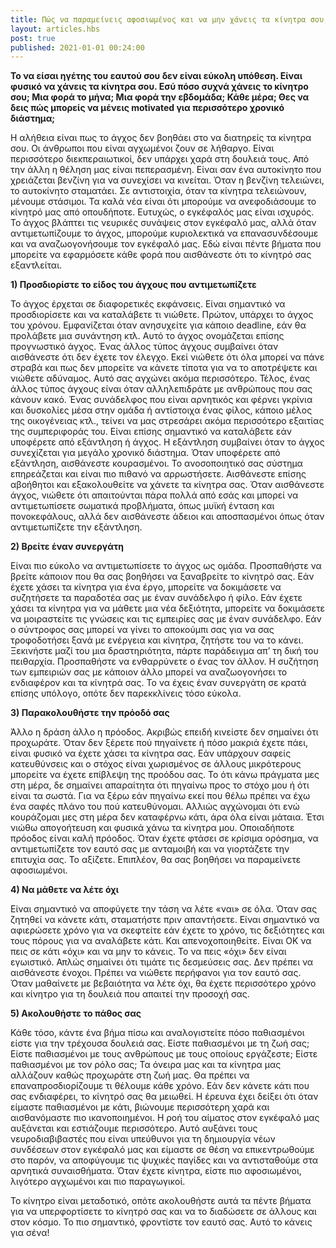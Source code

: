 ```yaml
---
title: Πώς να παραμείνεις αφοσιωμένος και να μην χάνεις τα κίνητρα σου;
layout: articles.hbs
post: true
published: 2021-01-01 00:24:00
---
```


**To να είσαι ηγέτης του εαυτού σου δεν είναι εύκολη υπόθεση. Είναι φυσικό να χάνεις τα κίνητρα σου. Εσύ πόσο συχνά
χάνεις το κίνητρο σου; Μια φορά το μήνα; Μια φορά την εβδομάδα; Κάθε μέρα; Θες να δεις πώς μπορείς να μένεις motivated
για περισσότερο χρονικό διάστημα;**

Η αλήθεια είναι πως το άγχος δεν βοηθάει στο να διατηρείς τα κίνητρα σου. Οι άνθρωποι που είναι αγχωμένοι ζουν σε
λήθαργο. Είναι περισσότερο διεκπεραιωτικοί, δεν υπάρχει χαρά στη δουλειά τους. Από την άλλη η θέληση μας είναι
πεπερασμένη. Είναι σαν ένα αυτοκίνητο που χρειάζεται βενζίνη για να συνεχίσει να κινείται. Όταν η βενζίνη τελειώνει, το
αυτοκίνητο σταματάει. Σε αντιστοιχία, όταν τα κίνητρα τελειώνουν, μένουμε στάσιμοι. Τα καλά νέα είναι ότι μπορούμε να
ανεφοδιάσουμε το κίνητρό μας από οπουδήποτε. Ευτυχώς, ο εγκέφαλός μας είναι ισχυρός. Το άγχος βλάπτει τις νευρικές
συνάψεις στον εγκέφαλό μας, αλλά όταν αντιμετωπίζουμε το άγχος, μπορούμε κυριολεκτικά να επανασυνδέσουμε και να
αναζωογονήσουμε τον εγκέφαλό μας. Εδώ είναι πέντε βήματα που μπορείτε να εφαρμόσετε κάθε φορά που αισθάνεστε ότι το
κίνητρό σας εξαντλείται.

**1) Προσδιορίστε το είδος του άγχους που αντιμετωπίζετε**

Το άγχος έρχεται σε διαφορετικές εκφάνσεις. Είναι σημαντικό να προσδιορίσετε και να καταλάβετε τι νιώθετε. Πρώτον,
υπάρχει το άγχος του χρόνου. Εμφανίζεται όταν ανησυχείτε για κάποιο deadline, εάν θα προλάβετε μια συνάντηση κτλ. Αυτό
το άγχος ονομάζεται επίσης προγνωστικό άγχος. Ένας άλλος τύπος άγχους συμβαίνει όταν αισθάνεστε ότι δεν έχετε τον
έλεγχο. Εκεί νιώθετε ότι όλα μπορεί να πάνε στραβά και πως δεν μπορείτε να κάνετε τίποτα για να το αποτρέψετε και
νιώθετε αδύναμος. Αυτό σας αγχώνει ακόμα περισσότερο. Τέλος, ένας άλλος τύπος άγχους είναι όταν αλληλεπιδράτε με
ανθρώπους που σας κάνουν κακό. Ένας συνάδελφος που είναι αρνητικός και φέρνει γκρίνια και δυσκολίες μέσα στην ομάδα ή
αντίστοιχα ένας φίλος, κάποιο μέλος της οικογένειας κτλ., τείνει να μας στρεσάρει ακόμα περισσότερο εξαιτίας της
συμπεριφοράς του. Είναι επίσης σημαντικό να καταλάβετε εάν υποφέρετε από εξάντληση ή άγχος. Η εξάντληση συμβαίνει όταν
το άγχος συνεχίζεται για μεγάλο χρονικό διάστημα. Όταν υποφέρετε από εξάντληση, αισθάνεστε κουρασμένοι. Το ανοσοποιητικό
σας σύστημα επηρεάζεται και είναι πιο πιθανό να αρρωστήσετε. Αισθάνεστε επίσης αβοήθητοι και εξακολουθείτε να χάνετε τα
κίνητρα σας. Όταν αισθάνεστε άγχος, νιώθετε ότι απαιτούνται πάρα πολλά από εσάς και μπορεί να αντιμετωπίσετε σωματικά
προβλήματα, όπως μυϊκή ένταση και πονοκεφάλους, αλλά δεν αισθάνεστε άδειοι και αποσπασμένοι όπως όταν αντιμετωπίζετε την
εξάντληση.

**2) Βρείτε έναν συνεργάτη**

Είναι πιο εύκολο να αντιμετωπίσετε το άγχος ως ομάδα. Προσπαθήστε να βρείτε κάποιον που θα σας βοηθήσει να ξαναβρείτε το
κίνητρό σας. Εάν έχετε χάσει τα κίνητρα για ένα έργο, μπορείτε να δοκιμάσετε να συζητήσετε τα παραδοτέα σας με έναν
συνάδελφο ή φίλο. Εάν έχετε χάσει τα κίνητρα για να μάθετε μια νέα δεξιότητα, μπορείτε να δοκιμάσετε να μοιραστείτε τις
γνώσεις και τις εμπειρίες σας με έναν συνάδελφο. Εάν ο σύντροφος σας μπορεί να γίνει το αποκούμπι σας για να σας
τροφοδοτήσει ξανά με ενέργεια και κίνητρα, ζητήστε του να το κάνει. Ξεκινήστε μαζί του μια δραστηριότητα, πάρτε
παράδειγμα απ’ τη δική του πειθαρχία. Προσπαθήστε να ενθαρρύνετε ο ένας τον άλλον. Η συζήτηση των εμπειριών σας με
κάποιον άλλο μπορεί να αναζωογονήσει το ενδιαφέρον και τα κίνητρά σας. Το να έχεις έναν συνεργάτη σε κρατά επίσης
υπόλογο, οπότε δεν παρεκκλίνεις τόσο εύκολα.

**3) Παρακολουθήστε την πρόοδό σας**

Άλλο η δράση άλλο η πρόοδος. Ακριβώς επειδή κινείστε δεν σημαίνει ότι προχωράτε. Όταν δεν ξέρετε πού πηγαίνετε ή πόσο
μακριά έχετε πάει, είναι φυσικό να έχετε χάσει τα κίνητρα σας. Εάν υπάρχουν σαφείς κατευθύνσεις και ο στόχος είναι
χωρισμένος σε άλλους μικρότερους μπορείτε να έχετε επίβλεψη της προόδου σας. Το ότι κάνω πράγματα μες στη μέρα, δε
σημαίνει απαραίτητα ότι πηγαίνω προς το στόχο μου ή ότι είναι τα σωστά. Για να ξέρω εάν πηγαίνω εκεί που θέλω πρέπει να
έχω ένα σαφές πλάνο του πού κατευθύνομαι. Αλλιώς αγχώνομαι ότι ενώ κουράζομαι μες στη μέρα δεν καταφέρνω κάτι, άρα όλα
είναι μάταια. Έτσι νιώθω απογοήτευση και φυσικά χάνω τα κίνητρα μου. Οποιαδήποτε πρόοδος είναι καλή πρόοδος. Όταν έχετε
φτάσει σε κρίσιμα ορόσημα, να αντιμετωπίζετε τον εαυτό σας με ανταμοιβή και να γιορτάζετε την επιτυχία σας. Το αξίζετε.
Επιπλέον, θα σας βοηθήσει να παραμείνετε αφοσιωμένοι.

**4) Να μάθετε να λέτε όχι**

Είναι σημαντικό να αποφύγετε την τάση να λέτε «ναι» σε όλα. Όταν σας ζητηθεί να κάνετε κάτι, σταματήστε πριν απαντήσετε.
Είναι σημαντικό να αφιερώσετε χρόνο για να σκεφτείτε εάν έχετε το χρόνο, τις δεξιότητες και τους πόρους για να αναλάβετε
κάτι. Και απενοχοποιηθείτε. Είναι ΟΚ να πεις σε κάτι «όχι» και να μην το κάνεις. Το να πεις «όχι» δεν είναι εγωιστικό.
Απλώς σημαίνει ότι τιμάτε τις δεσμεύσεις σας. Δεν πρέπει να αισθάνεστε ένοχοι. Πρέπει να νιώθετε περήφανοι για τον εαυτό
σας. Όταν μαθαίνετε με βεβαιότητα να λέτε όχι, θα έχετε περισσότερο χρόνο και κίνητρο για τη δουλειά που απαιτεί την
προσοχή σας.

**5) Ακολουθήστε το πάθος σας**

Κάθε τόσο, κάντε ένα βήμα πίσω και αναλογιστείτε πόσο παθιασμένοι είστε για την τρέχουσα δουλειά σας. Είστε παθιασμένοι
με τη ζωή σας; Είστε παθιασμένοι με τους ανθρώπους με τους οποίους εργάζεστε; Είστε παθιασμένοι με τον ρόλο σας; Τα
όνειρα μας και τα κίνητρα μας αλλάζουν καθώς προχωράτε στη ζωή μας. Θα πρέπει να επαναπροσδιορίζουμε τι θέλουμε κάθε
χρόνο. Εάν δεν κάνετε κάτι που σας ενδιαφέρει, το κίνητρό σας θα μειωθεί. Η έρευνα έχει δείξει ότι όταν είμαστε
παθιασμένοι με κάτι, βιώνουμε περισσότερη χαρά και αισθανόμαστε πιο ικανοποιημένοι. Η ροή του αίματος στον εγκέφαλό μας
αυξάνεται και εστιάζουμε περισσότερο. Αυτό αυξάνει τους νευροδιαβιβαστές που είναι υπεύθυνοι για τη δημιουργία νέων
συνδέσεων στον εγκέφαλό μας και είμαστε σε θέση να επικεντρωθούμε στο παρόν, να αποφύγουμε τις ψυχικές παγίδες και να
αντισταθούμε στα αρνητικά συναισθήματα. Όταν έχετε κίνητρα, είστε πιο αφοσιωμένοι, λιγότερο αγχωμένοι και πιο
παραγωγικοί.

Το κίνητρο είναι μεταδοτικό, οπότε ακολουθήστε αυτά τα πέντε βήματα για να υπερφορτίσετε το κίνητρό σας και να το
διαδώσετε σε άλλους και στον κόσμο. Το πιο σημαντικό, φροντίστε τον εαυτό σας. Αυτό το κάνεις για σένα!
